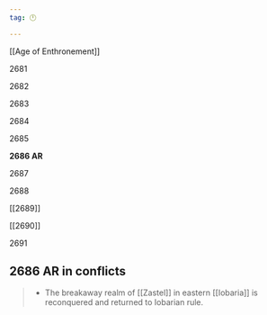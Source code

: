 ```yaml
---
tag: 🕛

---
```

[[Age of Enthronement]]


2681

2682

2683

2684

2685

**2686 AR**

2687

2688

[[2689]]

[[2690]]

2691



## 2686 AR in conflicts

>  - The breakaway realm of [[Zastel]] in eastern [[Iobaria]] is reconquered and returned to Iobarian rule.






